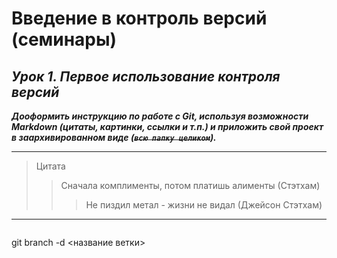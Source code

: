 # **Введение в контроль версий (семинары)**

## _*Урок 1. Первое использование контроля версий*_

***Дооформить инструкцию по работе с Git, используя возможности Markdown (цитаты, картинки, ссылки и т.п.) и приложить свой проект в заархивированном виде (~~``всю папку целиком``~~).***

___
> Цитата
>> Сначала комплименты, потом платишь алименты (Стэтхам)
>>> Не пиздил метал - жизни не видал (Джейсон Стэтхам)
___

![<alt text>](https://sun9-78.userapi.com/impg/iQsJiRQ9qLhqiskPu1wd9AiTG0ZKoDhq5apiog/pKon_P0DjOI.jpg?size=320x387&quality=96&sign=0ae3076caf329197dd7430d250697d33&c_uniq_tag=_5ers4XOgRC_3nLArWszsOUbFLLWxUZvjyIgn-mcTtw&type=album)


git branch -d <название ветки> 
